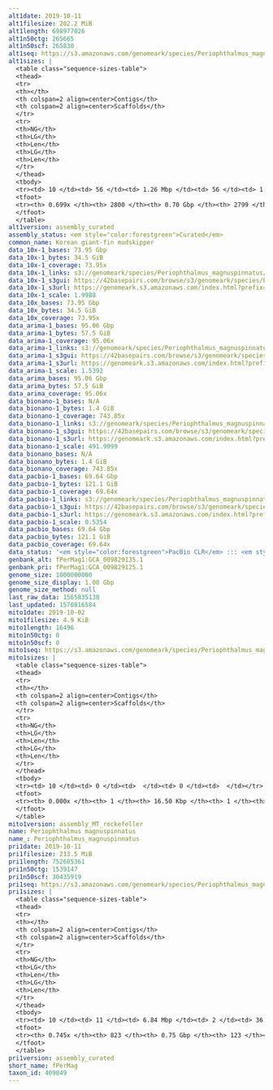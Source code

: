 ```yaml
---
alt1date: 2019-10-11
alt1filesize: 202.2 MiB
alt1length: 698977026
alt1n50ctg: 265665
alt1n50scf: 265830
alt1seq: https://s3.amazonaws.com/genomeark/species/Periophthalmus_magnuspinnatus/fPerMag1/assembly_curated/fPerMag1.alt.cur.20191011.fasta.gz
alt1sizes: |
  <table class="sequence-sizes-table">
  <thead>
  <tr>
  <th></th>
  <th colspan=2 align=center>Contigs</th>
  <th colspan=2 align=center>Scaffolds</th>
  </tr>
  <tr>
  <th>NG</th>
  <th>LG</th>
  <th>Len</th>
  <th>LG</th>
  <th>Len</th>
  </tr>
  </thead>
  <tbody>
  <tr><td> 10 </td><td> 56 </td><td> 1.26 Mbp </td><td> 56 </td><td> 1.26 Mbp </td></tr>  <tr><td> 20 </td><td> 158 </td><td> 0.80 Mbp </td><td> 158 </td><td> 0.80 Mbp </td></tr>  <tr><td> 30 </td><td> 309 </td><td> 0.56 Mbp </td><td> 309 </td><td> 0.56 Mbp </td></tr>  <tr><td> 40 </td><td> 521 </td><td> 397.52 Kbp </td><td> 521 </td><td> 397.52 Kbp </td></tr>  <tr style="background-color:#cccccc;"><td> 50 </td><td> 828 </td><td> 265.67 Kbp </td><td> 828 </td><td> 265.83 Kbp </td></tr>  <tr><td> 60 </td><td> 1334 </td><td> 142.00 Kbp </td><td> 1334 </td><td> 142.00 Kbp </td></tr>  <tr><td> 70 </td><td> 0 </td><td>  </td><td> 0 </td><td>  </td></tr>  <tr><td> 80 </td><td> 0 </td><td>  </td><td> 0 </td><td>  </td></tr>  <tr><td> 90 </td><td> 0 </td><td>  </td><td> 0 </td><td>  </td></tr>  <tr><td> 100 </td><td> 0 </td><td>  </td><td> 0 </td><td>  </td></tr>  </tbody>
  <tfoot>
  <tr><th> 0.699x </th><th> 2800 </th><th> 0.70 Gbp </th><th> 2799 </th><th> 0.70 Gbp </th></tr>
  </tfoot>
  </table>
alt1version: assembly_curated
assembly_status: <em style="color:forestgreen">Curated</em>
common_name: Korean giant-fin mudskipper
data_10x-1_bases: 73.95 Gbp
data_10x-1_bytes: 34.5 GiB
data_10x-1_coverage: 73.95x
data_10x-1_links: s3://genomeark/species/Periophthalmus_magnuspinnatus/fPerMag1/genomic_data/10x/<br>
data_10x-1_s3gui: https://42basepairs.com/browse/s3/genomeark/species/Periophthalmus_magnuspinnatus/fPerMag1/genomic_data/10x/
data_10x-1_s3url: https://genomeark.s3.amazonaws.com/index.html?prefix=species/Periophthalmus_magnuspinnatus/fPerMag1/genomic_data/10x/
data_10x-1_scale: 1.9988
data_10x_bases: 73.95 Gbp
data_10x_bytes: 34.5 GiB
data_10x_coverage: 73.95x
data_arima-1_bases: 95.06 Gbp
data_arima-1_bytes: 57.5 GiB
data_arima-1_coverage: 95.06x
data_arima-1_links: s3://genomeark/species/Periophthalmus_magnuspinnatus/fPerMag1/genomic_data/arima/<br>
data_arima-1_s3gui: https://42basepairs.com/browse/s3/genomeark/species/Periophthalmus_magnuspinnatus/fPerMag1/genomic_data/arima/
data_arima-1_s3url: https://genomeark.s3.amazonaws.com/index.html?prefix=species/Periophthalmus_magnuspinnatus/fPerMag1/genomic_data/arima/
data_arima-1_scale: 1.5392
data_arima_bases: 95.06 Gbp
data_arima_bytes: 57.5 GiB
data_arima_coverage: 95.06x
data_bionano-1_bases: N/A
data_bionano-1_bytes: 1.4 GiB
data_bionano-1_coverage: 743.85x
data_bionano-1_links: s3://genomeark/species/Periophthalmus_magnuspinnatus/fPerMag1/genomic_data/bionano/<br>
data_bionano-1_s3gui: https://42basepairs.com/browse/s3/genomeark/species/Periophthalmus_magnuspinnatus/fPerMag1/genomic_data/bionano/
data_bionano-1_s3url: https://genomeark.s3.amazonaws.com/index.html?prefix=species/Periophthalmus_magnuspinnatus/fPerMag1/genomic_data/bionano/
data_bionano-1_scale: 491.9999
data_bionano_bases: N/A
data_bionano_bytes: 1.4 GiB
data_bionano_coverage: 743.85x
data_pacbio-1_bases: 69.64 Gbp
data_pacbio-1_bytes: 121.1 GiB
data_pacbio-1_coverage: 69.64x
data_pacbio-1_links: s3://genomeark/species/Periophthalmus_magnuspinnatus/fPerMag1/genomic_data/pacbio/<br>
data_pacbio-1_s3gui: https://42basepairs.com/browse/s3/genomeark/species/Periophthalmus_magnuspinnatus/fPerMag1/genomic_data/pacbio/
data_pacbio-1_s3url: https://genomeark.s3.amazonaws.com/index.html?prefix=species/Periophthalmus_magnuspinnatus/fPerMag1/genomic_data/pacbio/
data_pacbio-1_scale: 0.5354
data_pacbio_bases: 69.64 Gbp
data_pacbio_bytes: 121.1 GiB
data_pacbio_coverage: 69.64x
data_status: '<em style="color:forestgreen">PacBio CLR</em> ::: <em style="color:forestgreen">10x</em> ::: <em style="color:forestgreen">Arima</em>'
genbank_alt: fPerMag1:GCA_009829135.1
genbank_pri: fPerMag1:GCA_009829125.1
genome_size: 1000000000
genome_size_display: 1.00 Gbp
genome_size_method: null
last_raw_data: 1565835138
last_updated: 1570816584
mito1date: 2019-10-02
mito1filesize: 4.9 KiB
mito1length: 16496
mito1n50ctg: 0
mito1n50scf: 0
mito1seq: https://s3.amazonaws.com/genomeark/species/Periophthalmus_magnuspinnatus/fPerMag1/assembly_MT_rockefeller/fPerMag1.MT.20191002.fasta.gz
mito1sizes: |
  <table class="sequence-sizes-table">
  <thead>
  <tr>
  <th></th>
  <th colspan=2 align=center>Contigs</th>
  <th colspan=2 align=center>Scaffolds</th>
  </tr>
  <tr>
  <th>NG</th>
  <th>LG</th>
  <th>Len</th>
  <th>LG</th>
  <th>Len</th>
  </tr>
  </thead>
  <tbody>
  <tr><td> 10 </td><td> 0 </td><td>  </td><td> 0 </td><td>  </td></tr>  <tr><td> 20 </td><td> 0 </td><td>  </td><td> 0 </td><td>  </td></tr>  <tr><td> 30 </td><td> 0 </td><td>  </td><td> 0 </td><td>  </td></tr>  <tr><td> 40 </td><td> 0 </td><td>  </td><td> 0 </td><td>  </td></tr>  <tr style="background-color:#cccccc;"><td> 50 </td><td> 0 </td><td style="background-color:#ff8888;">  </td><td> 0 </td><td style="background-color:#ff8888;">  </td></tr>  <tr><td> 60 </td><td> 0 </td><td>  </td><td> 0 </td><td>  </td></tr>  <tr><td> 70 </td><td> 0 </td><td>  </td><td> 0 </td><td>  </td></tr>  <tr><td> 80 </td><td> 0 </td><td>  </td><td> 0 </td><td>  </td></tr>  <tr><td> 90 </td><td> 0 </td><td>  </td><td> 0 </td><td>  </td></tr>  <tr><td> 100 </td><td> 0 </td><td>  </td><td> 0 </td><td>  </td></tr>  </tbody>
  <tfoot>
  <tr><th> 0.000x </th><th> 1 </th><th> 16.50 Kbp </th><th> 1 </th><th> 16.50 Kbp </th></tr>
  </tfoot>
  </table>
mito1version: assembly_MT_rockefeller
name: Periophthalmus magnuspinnatus
name_: Periophthalmus_magnuspinnatus
pri1date: 2019-10-11
pri1filesize: 213.5 MiB
pri1length: 752605361
pri1n50ctg: 1539147
pri1n50scf: 30435919
pri1seq: https://s3.amazonaws.com/genomeark/species/Periophthalmus_magnuspinnatus/fPerMag1/assembly_curated/fPerMag1.pri.cur.20191011.fasta.gz
pri1sizes: |
  <table class="sequence-sizes-table">
  <thead>
  <tr>
  <th></th>
  <th colspan=2 align=center>Contigs</th>
  <th colspan=2 align=center>Scaffolds</th>
  </tr>
  <tr>
  <th>NG</th>
  <th>LG</th>
  <th>Len</th>
  <th>LG</th>
  <th>Len</th>
  </tr>
  </thead>
  <tbody>
  <tr><td> 10 </td><td> 11 </td><td> 6.84 Mbp </td><td> 2 </td><td> 36.17 Mbp </td></tr>  <tr><td> 20 </td><td> 29 </td><td> 4.41 Mbp </td><td> 5 </td><td> 34.91 Mbp </td></tr>  <tr><td> 30 </td><td> 58 </td><td> 2.86 Mbp </td><td> 8 </td><td> 33.84 Mbp </td></tr>  <tr><td> 40 </td><td> 99 </td><td> 2.12 Mbp </td><td> 11 </td><td> 32.62 Mbp </td></tr>  <tr style="background-color:#cccccc;"><td> 50 </td><td> 155 </td><td style="background-color:#88ff88;"> 1.54 Mbp </td><td> 14 </td><td style="background-color:#88ff88;"> 30.44 Mbp </td></tr>  <tr><td> 60 </td><td> 236 </td><td> 0.98 Mbp </td><td> 18 </td><td> 28.38 Mbp </td></tr>  <tr><td> 70 </td><td> 389 </td><td> 402.72 Kbp </td><td> 21 </td><td> 24.17 Mbp </td></tr>  <tr><td> 80 </td><td> 0 </td><td>  </td><td> 0 </td><td>  </td></tr>  <tr><td> 90 </td><td> 0 </td><td>  </td><td> 0 </td><td>  </td></tr>  <tr><td> 100 </td><td> 0 </td><td>  </td><td> 0 </td><td>  </td></tr>  </tbody>
  <tfoot>
  <tr><th> 0.745x </th><th> 823 </th><th> 0.75 Gbp </th><th> 123 </th><th> 0.75 Gbp </th></tr>
  </tfoot>
  </table>
pri1version: assembly_curated
short_name: fPerMag
taxon_id: 409849
---
```

